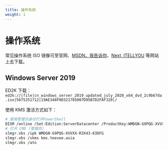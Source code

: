 ```yaml
---
title: 操作系统
weight: 1
---
```


# 操作系统

常见操作系统 ISO 镜像可至官网、[MSDN，我告诉你](https://msdn.itellyou.cn/)、[Next, ITELLYOU](https://next.itellyou.cn/) 等网站上去下载。

## Windows Server 2019

ED2K 下载：`ed2k://|file|cn_windows_server_2019_updated_july_2020_x64_dvd_2c9b67da.iso|5675251712|19AE348F0D321785007D95B7D2FAF320|/`

使用 KMS 激活方式如下：

```sh
# 使用管理员身份打开PowerShell
DISM /online /Set-Edition:ServerDatacenter /ProductKey:WMDGN-G9PQG-XVVXX-R3X43-63DFG /AcceptEula
# 打开 CMD (管理员)
slmgr.vbs /ipk WMDGN-G9PQG-XVVXX-R3X43-63DFG
slmgr.vbs /skms kms.teevee.asia
slmgr.vbs /ato
```

